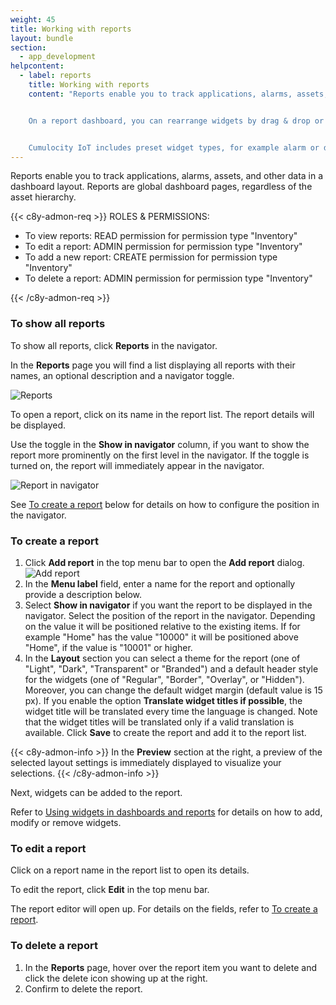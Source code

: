 ```yaml
---
weight: 45
title: Working with reports
layout: bundle
section:
  - app_development
helpcontent:
  - label: reports
    title: Working with reports
    content: "Reports enable you to track applications, alarms, assets, and other data by using a set of widgets in a dashboard layout. Widgets can display maps, images, graphs, tables and other graphic representations of data. In contrast to dashboards, reports show global data, regardless of the asset hierarchy.


    On a report dashboard, you can rearrange widgets by drag & drop or resize them using the arrow icon. Click **Add widget** in the top menu bar to add a new widget to the report or use the cogwheel icon to edit or remove widgets.


    Cumulocity IoT includes preset widget types, for example alarm or data point lists, linear or radial gauges. Since each widget type displays different data, different parameters are required to configure it. See *Cockpit > Widgets collection* in the *User guide* for details on each widget type and its configuration."
---
```


Reports enable you to track applications, alarms, assets, and other data in a dashboard layout. Reports are global dashboard pages, regardless of the asset hierarchy.

{{< c8y-admon-req >}}
ROLES & PERMISSIONS:

- To view reports: READ permission for permission type "Inventory"
- To edit a report: ADMIN permission for permission type "Inventory"
- To add a new report: CREATE permission for permission type "Inventory"
- To delete a report: ADMIN permission for permission type "Inventory"

{{< /c8y-admon-req >}}


<a name=""></a>
### To show all reports

To show all reports, click **Reports** in the navigator.

In the **Reports** page you will find a list displaying all reports with their names, an optional description and a navigator toggle.

![Reports](/images/users-guide/cockpit/cockpit-reports-list.png)

To open a report, click on its name in the report list. The report details will be displayed.

Use the toggle in the **Show in navigator** column, if you want to show the report more prominently on the first level in the navigator. If the toggle is turned on, the report will immediately appear in the navigator.

![Report in navigator](/images/users-guide/cockpit/cockpit-reports-navigator.png)

See [To create a report](#create-report) below for details on how to configure the position in the navigator.

<a name="create-report"></a>
### To create a report

1. Click **Add report** in the top menu bar to open the **Add report** dialog.
  <br>![Add report](/images/users-guide/cockpit/cockpit-report-add.png)<br>
2. In the **Menu label** field, enter a name for the report and optionally provide a description below.
3. Select **Show in navigator** if you want the report to be displayed in the navigator. Select the position of the report in the navigator. Depending on the value it will be positioned relative to the existing items. If for example "Home" has the value "10000" it will be positioned above "Home", if the value is "10001" or higher.
4. In the **Layout** section you can select a theme for the report (one of "Light", "Dark", "Transparent" or "Branded") and a default header style for the widgets (one of "Regular", "Border", "Overlay", or "Hidden"). Moreover, you can change the default widget margin (default value is 15 px).
If you enable the option **Translate widget titles if possible**, the widget title will be translated every time the language is changed. Note that the widget titles will be translated only if a valid translation is available.
Click **Save** to create the report and add it to the report list.

{{< c8y-admon-info >}}
In the **Preview** section at the right, a preview of the selected layout settings is immediately displayed to visualize your selections.
{{< /c8y-admon-info >}}

Next, widgets can be added to the report.

Refer to [Using widgets in dashboards and reports](#using-widgets) for details on how to add, modify or remove widgets.

### To edit a report

Click on a report name in the report list to open its details.

To edit the report, click **Edit** in the top menu bar.

The report editor will open up. For details on the fields, refer to [To create a report](#create-report).


### To delete a report

1. In the **Reports** page, hover over the report item you want to delete and click the delete icon showing up at the right.
2. Confirm to delete the report.
